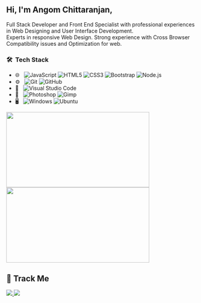 

<h2> Hi, I'm Angom Chittaranjan,</h2>
Full Stack Developer and Front End Specialist with professional experiences in 
Web Designing and User Interface Development.<br>
Experts in responsive Web Design.  Strong experience with Cross Browser Compatibility issues and Optimization for web.
<br>
<h3> 🛠 &nbsp;Tech Stack</h3>

- 🌐 &nbsp;
  ![JavaScript](https://img.shields.io/badge/-JavaScript-F7DF1E?style=flat&logo=javascript&logoColor=grey)
  ![HTML5](https://img.shields.io/badge/-HTML%205-E34F26??style=flat&logo=HTML5&logoColor=white)
  ![CSS3](https://img.shields.io/badge/-CSS%203-%231572B6.svg?style=flat&logo=CSS3&logoColor=1572B6&logoColor=white)
  ![Bootstrap](https://img.shields.io/badge/-Bootstrap%205-purple?style=flat&logo=bootstrap&logoColor=white)
  ![Node.js](https://img.shields.io/badge/-Node.js-green?style=flat&logo=node.js&logoColor=white)
- ⚙️ &nbsp;
  ![Git](https://img.shields.io/badge/-Git-E34F26?style=flat&logo=git&logoColor=white)
  ![GitHub](https://img.shields.io/badge/-GitHub-%231572B6.svg?style=flat&logo=github)
- 🔧 &nbsp;
  ![Visual Studio Code](https://img.shields.io/badge/-Visual%20Studio%20Code-purple?style=flat&logo=visual-studio-code&logoColor=007ACC)
- 🎨 &nbsp;
  ![Photoshop](https://img.shields.io/badge/-Photoshop-2538a0?style=flat&logo=adobe-photoshop&logoColor=white)
  ![Gimp](https://img.shields.io/badge/-GIMP-657D8B?style=flat&logo=gimp&logoColor=white)
 - 🖥 &nbsp;
  ![Windows](https://img.shields.io/badge/-Windows%2010-0078D6?style=flat&logo=windows&logoColor=white)
  ![Ubuntu](https://img.shields.io/badge/-Ubuntu-E95420?style=flat&logo=ubuntu&logoColor=white)

<!--
**AngomRanjan/AngomRanjan** is a ✨ _special_ ✨ repository because its `README.md` (this file) appears on your GitHub profile.

Here are some ideas to get you started:

- 🔭 I’m currently working on ...
- 🌱 I’m currently learning ...
- 👯 I’m looking to collaborate on ...
- 🤔 I’m looking for help with ...
- 💬 Ask me about ...
- 📫 How to reach me: ...
- 😄 Pronouns: ...
- ⚡ Fun fact: ...
-->
<span>
  <img height="200em" width="380em" src="https://github-readme-stats.vercel.app/api?username=AngomRanjan&show_icons=true&layout=compact">
  <img height="200em" width="380em" src="https://github-readme-stats.vercel.app/api/top-langs/?username=AngomRanjan&layout=compact">
</span>

## :footprints: Track Me

<a href="https://twitter.com/RanjanAngom?ref_src=twsrc%5Etfw" class="twitter-follow-button" data-show-count="false">
<img src="https://img.shields.io/badge/-@RanjanAngom-blue?style=flat&logo=twitter&logoColor=white">
</a>

<a class="github-button" href="https://github.com/AngomRanjan" aria-label="Follow @AngomRanjan on GitHub">
 <img src="https://img.shields.io/badge/-@AngomRanjan-green?style=flat&logo=github&logoColor=white">
</a>
